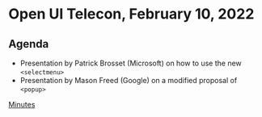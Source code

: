 # Open UI Telecon, February 10, 2022

## Agenda
  - Presentation by Patrick Brosset (Microsoft) on how to use the new `<selectmenu>`
  - Presentation by Mason Freed (Google) on a modified proposal of `<popup>`

[Minutes](https://www.w3.org/2022/02/10-openui-minutes.html)
